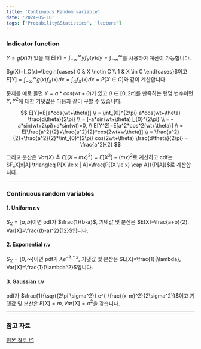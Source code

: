 ```yaml
---
title: 'Continuous Random variable'
date: '2024-05-10'
tags: ['Probability&Statistics', 'lecture']
---
```


### Indicator function

$Y=g(X)$가 있을 때 $E[Y]=\int_{-\infty}^{\infty} yf_Y(y)dy=\int_{-\infty}^{\infty}$를 사용하여 계산이 가능합니다.

$g(X)=I_C(x)=\begin{cases} 0 & X \notin C \\ 1 & X \in C \end{cases}$이고 $E[Y]=\int_{-\infty}^{\infty} g(x)f_X(x)dx=\int_C f_X(x)dx=P[X \in C]$와 같이 계산합니다.

문제를 예로 들면 $Y=a*cos(wt+\theta)$가 있고 $\theta \in [0,2\pi]$를 만족하는 랜덤 변수이면 $Y, Y^2$에 대한 기댓값은 다음과 같이 구할 수 있습니다.

$$
E[Y]=E[a*cos(wt+\theta)] \\
= \int_{0}^{2\pi} a*cos(wt+\theta) \frac{d\theta}{2\pi} \\
= [-a*sin(wt+\theta)]_{0}^{2\pi} \\
= -a*sin(wt+2\pi)+a*sin(wt)=0, \\
E[Y^2]=E[a^2*cos^2(wt+\theta)] \\
= E[\frac{a^2}{2}+\frac{a^2}{2}*cos(2wt+w\theta)] \\
= \frac{a^2}{2}+\frac{a^2}{2}*\int_{0}^{2\pi} cos(2wt+\theta) \frac{d\theta}{2\pi} = \frac{a^2}{2}
$$

그리고 분산은 $Var(X) \triangleq E[(X-mx)^2]=E[X^2]-(mx)^2$로 계산하고 cdf는 $F_X[x|A] \triangleq P[X \le x | A]=\frac{P[(X \le x) \cap A]}{P[A]}$로 계산합니다.

---

### Continuous random variables

#### 1. Uniform r.v

$S_X = [a, b]$이면 pdf가 $\frac{1}{b-a}$, 기댓값 및 분산은 $E[X]=\frac{a+b}{2}, Var[X]=\frac{(b-a)^2}{12}$입니다.

#### 2. Exponential r.v

$S_X = \left[0, \infty \right)$이면 pdf가 $\lambda e^{-\lambda*x}$, 기댓값 및 분산은 $E[X]=\frac{1}{\lambda}, Var[X]=\frac{1}{\lambda^2}$입니다.

#### 3. Gaussian r.v

pdf가 $\frac{1}{\sqrt{2\pi \sigma^2}} e^{-\frac{(x-m)^2}{2\sigma^2}}$이고 기댓값 및 분산은 $E[X]=m, Var[X]=\sigma^2$을 갖습니다.

---

### 참고 자료

[원본 경로 #1](https://www.youtube.com/watch?v=ZMSuPBOOT7Y&list=PL48-12jNeoLp-yn6k8bRTVdyYyJkALSvu&index=8)



